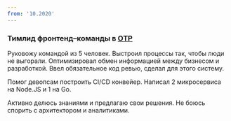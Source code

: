 ```yaml
---
from: '10.2020'
---
```


### Тимлид фронтенд–команды в [ОТР](https://otr.ru/)

Руковожу командой из 5 человек. Выстроил процессы так, чтобы люди не выгорали. Оптимизировал обмен информацией между бизнесом и разработкой. Ввел обязательное код ревью, сделал для этого систему.

Помог девопсам построить CI/CD конвейер. Написал 2 микросервиса на Node.JS и 1 на Go.

Активно делюсь знаниями и предлагаю свои решения. Не боюсь спорить с архитектором и аналитиками.
